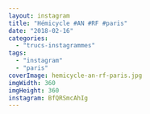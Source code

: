 ```yaml
---
layout: instagram
title: "Hémicycle #AN #RF #paris"
date: "2018-02-16"
categories: 
  - "trucs-instagrammes"
tags: 
  - "instagram"
  - "paris"
coverImage: hemicycle-an-rf-paris.jpg
imgWidth: 360
imgHeight: 360
instagram: BfQRSmcAhIg
---
```

